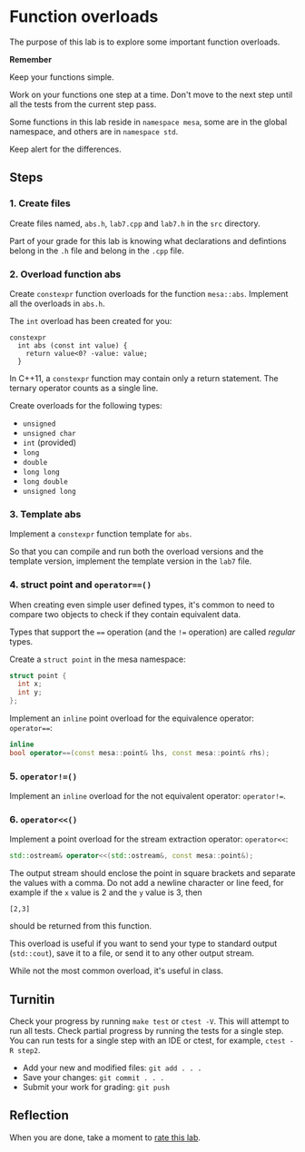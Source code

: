 # Function overloads
The purpose of this lab is to 
explore some important function overloads.

**Remember**

Keep your functions simple.

Work on your functions one step at a time.
Don't move to the next step until all the tests from the current step pass.

Some functions in this lab reside in `namespace mesa`,
some are in the global namespace, and others are in `namespace std`.

Keep alert for the differences.

## Steps

### 1. Create files
Create files named, `abs.h`, `lab7.cpp` and `lab7.h`
in the `src` directory.

Part of your grade for this lab is knowing
what declarations and defintions belong in the `.h` file and
belong in the `.cpp` file.

### 2. Overload function abs
Create `constexpr` function overloads for the function `mesa::abs`.
Implement all the overloads in `abs.h`.

The `int` overload has been created for you:

```
constexpr
  int abs (const int value) {
    return value<0? -value: value;
  }
```

In C++11, a `constexpr` function may contain 
only a return statement.
The ternary operator counts as a single line.

Create overloads for the following types:

- `unsigned`
- `unsigned char`
- `int` (provided)
- `long`
- `double`
- `long long`
- `long double`
- `unsigned long`

### 3. Template abs
Implement a `constexpr` function template for `abs`.

So that you can compile and run both the overload versions
and the template version, implement the template version
in the `lab7` file.

### 4. struct point and `operator==()`
When creating even simple user defined types,
it's common to need to compare two objects
to check if they contain equivalent data.

Types that support the `==` operation
(and the `!=` operation)
are called *regular* types.

Create a `struct point` in the mesa namespace:

```cpp
struct point {
  int x;
  int y;
};
```

Implement an `inline` point overload for the equivalence operator: `operator==`:

```cpp
inline
bool operator==(const mesa::point& lhs, const mesa::point& rhs);
```

### 5. `operator!=()`
Implement an `inline` overload for the not 
equivalent operator: `operator!=`.

### 6.  `operator<<()`
Implement a point overload for the stream extraction operator: `operator<<`:

```cpp
std::ostream& operator<<(std::ostream&, const mesa::point&);
```

The output stream should enclose the point in square brackets and separate the values with a comma.
Do not add a newline character or line feed, for example if the `x` value is 2 and the `y` value is 3, then

```
[2,3]
```
should be returned from this function.

This overload is useful if you want to send your type
to standard output (`std::cout`), save it to a file,
or send it to any other output stream.

While not the most common overload, it's useful in class.


## Turnitin
Check your progress by running `make test` or `ctest -V`.
This will attempt to run all tests.
Check partial progress by running the tests for a single step.
You can run tests for a single step with an IDE or ctest,
for example, `ctest -R step2`.

- Add your new and modified files: `git add . . . `
- Save your changes: `git commit . . . `
- Submit your work for grading: `git push`

## Reflection
When you are done, take a moment to 
[rate this lab](https://forms.gle/V5sJQd427fqd6XcTA).


